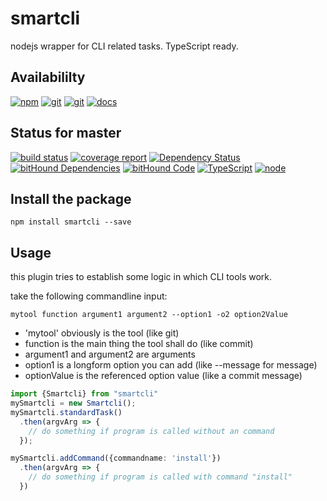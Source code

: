 # smartcli
nodejs wrapper for CLI related tasks. TypeScript ready.

## Availabililty
[![npm](https://push.rocks/assets/repo-button-npm.svg)](https://www.npmjs.com/package/smartcli)
[![git](https://push.rocks/assets/repo-button-git.svg)](https://gitlab.com/pushrocks/smartcli)
[![git](https://push.rocks/assets/repo-button-mirror.svg)](https://github.com/pushrocks/smartcli)
[![docs](https://push.rocks/assets/repo-button-docs.svg)](https://pushrocks.gitlab.io/smartcli/docs)

## Status for master
[![build status](https://gitlab.com/pushrocks/smartcli/badges/master/build.svg)](https://gitlab.com/pushrocks/smartcli/commits/master)
[![coverage report](https://gitlab.com/pushrocks/smartcli/badges/master/coverage.svg)](https://gitlab.com/pushrocks/smartcli/commits/master)
[![Dependency Status](https://david-dm.org/pushrocks/smartcli.svg)](https://david-dm.org/pushrocks/smartcli)
[![bitHound Dependencies](https://www.bithound.io/github/pushrocks/smartcli/badges/dependencies.svg)](https://www.bithound.io/github/pushrocks/smartcli/master/dependencies/npm)
[![bitHound Code](https://www.bithound.io/github/pushrocks/smartcli/badges/code.svg)](https://www.bithound.io/github/pushrocks/smartcli)
[![TypeScript](https://img.shields.io/badge/TypeScript-2.x-blue.svg)](https://nodejs.org/dist/latest-v6.x/docs/api/)
[![node](https://img.shields.io/badge/node->=%206.x.x-blue.svg)](https://nodejs.org/dist/latest-v6.x/docs/api/)

## Install the package
    npm install smartcli --save

## Usage

this plugin tries to establish some logic in which CLI tools work.

take the following commandline input:

```
mytool function argument1 argument2 --option1 -o2 option2Value
```

* 'mytool' obviously is the tool (like git)
* function is the main thing the tool shall do (like commit)
* argument1 and argument2 are arguments
* option1 is a longform option you can add (like --message for message)
* optionValue is the referenced option value (like a commit message)

```typescript
import {Smartcli} from "smartcli"
mySmartcli = new Smartcli();
mySmartcli.standardTask()
  .then(argvArg => {
    // do something if program is called without an command
  });

mySmartcli.addCommand({commandname: 'install'})
  .then(argvArg => {
    // do something if program is called with command "install"
  })
```